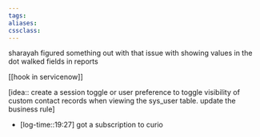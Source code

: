 ```yaml
---
tags: 
aliases:
cssclass:
---
```


sharayah figured something out with that issue with showing values in the dot walked fields in reports 


[[hook in servicenow]]


[idea:: create a session toggle or user preference to toggle visibility of custom contact records when viewing the sys_user table. update the business rule]


- [log-time::19:27] got a subscription to curio